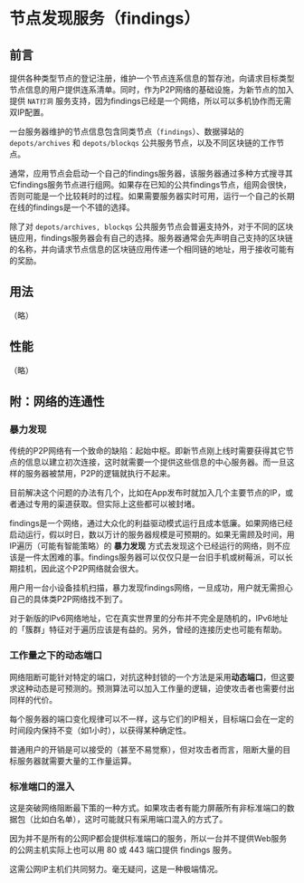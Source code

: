 # 节点发现服务（findings）

## 前言

提供各种类型节点的登记注册，维护一个节点连系信息的暂存池，向请求目标类型节点信息的用户提供连系清单。同时，作为P2P网络的基础设施，为新节点的加入提供 `NAT打洞` 服务支持，因为findings已经是一个网络，所以可以多机协作而无需双IP配置。

一台服务器维护的节点信息包含同类节点（`findings`）、数据驿站的 `depots/archives` 和 `depots/blockqs` 公共服务节点，以及不同区块链的工作节点。

通常，应用节点会启动一个自己的findings服务器，该服务器通过多种方式搜寻其它findings服务节点进行组网。如果存在已知的公共findings节点，组网会很快，否则可能是一个比较耗时的过程。如果需要服务器实时可用，运行一个自己的长期在线的findings是一个不错的选择。

除了对 `depots/archives, blockqs` 公共服务节点会普遍支持外，对于不同的区块链应用，findings服务器会有自己的选择。服务器通常会先声明自己支持的区块链的名称，并向请求节点信息的区块链应用传递一个相同链的地址，用于接收可能有的奖励。



## 用法

（略）



## 性能

（略）



## 附：网络的连通性

### 暴力发现

传统的P2P网络有一个致命的缺陷：起始中枢。即新节点刚上线时需要获得其它节点的信息以建立初次连接，这时就需要一个提供这些信息的中心服务器。而一旦这样的服务器被禁用，P2P的逻辑就执行不起来。

目前解决这个问题的办法有几个，比如在App发布时就加入几个主要节点的IP，或者通过专用的渠道获取。但实际上这些都可以被封堵。

findings是一个网络，通过大众化的利益驱动模式运行且成本低廉。如果网络已经启动运行，假以时日，数以万计的服务器规模是可预期的。如果无需顾及时间，用IP遍历（可能有智能策略）的 **暴力发现** 方式去发现这个已经运行的网络，则不应该是一件太困难的事。findings服务器可以仅仅只是一台旧手机或树莓派，可以长期挂机，因此这个P2P网络就会很大。

用户用一台小设备挂机扫描，暴力发现findings网络，一旦成功，用户就无需担心自己的具体类P2P网络找不到了。

对于新版的IPv6网络地址，它在真实世界里的分布并不完全是随机的，IPv6地址的「簇群」特征对于遍历应该是有益的。另外，曾经的连接历史也可能有帮助。


### 工作量之下的动态端口

网络阻断可能针对特定的端口，对抗这种封锁的一个方法是采用**动态端口**，但这要求这种动态是可预测的。预测算法可以加入工作量的逻辑，迫使攻击者也需要付出同样的代价。

每个服务器的端口变化规律可以不一样，这与它们的IP相关，目标端口会在一定的时间段内保持不变（如1小时），以获得某种确定性。

普通用户的开销是可以接受的（甚至不易觉察），但对攻击者而言，阻断大量的目标服务器就需要大量的工作量运算。


### 标准端口的混入

这是突破网络阻断最下策的一种方式。如果攻击者有能力屏蔽所有非标准端口的数据包（比如白名单），这时可能就只有采用端口混入的方式了。

因为并不是所有的公网IP都会提供标准端口的服务，所以一台并不提供Web服务的公网主机实际上也可以用 80 或 443 端口提供 findings 服务。

这需公网IP主机们共同努力。毫无疑问，这是一种极端情况。

